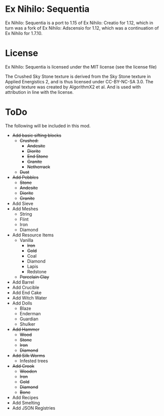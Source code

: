 # Ex Nihilo: Sequentia
Ex Nihilo: Sequentia is a port to 1.15 of Ex Nihilo: Creatio for 1.12, which in turn was a fork of Ex Nihilo: Adscensio for 1.12, which was a continuation of Ex Nihilo for 1.7.10.

# License
Ex Nihilo: Sequentia is licensed under the MIT license (see the license file)

The Crushed Sky Stone texture is derived from the Sky Stone texture in Applied Energistics 2, and is thus licensed under CC-BY-NC-SA 3.0. The original texture was created by AlgorithmX2 et al. And is used with attribution in line with the license.

# ToDo
The following will be included in this mod.
- ~~Add basic sifting blocks~~
  - ~~Crushed:~~
    - ~~Andesite~~
    - ~~Diorite~~
    - ~~End Stone~~
    - ~~Granite~~
    - ~~Netherrack~~
  - ~~Dust~~
- ~~Add Pebbles~~
    - ~~Stone~~
    - ~~Andesite~~
    - ~~Diorite~~
    - ~~Granite~~
- Add Sieve
- Add Meshes
  - String
  - Flint
  - Iron
  - Diamond
- Add Resource Items
  - Vanilla
    - ~~Iron~~
    - ~~Gold~~
    - Coal
    - Diamond
    - Lapis
    - Redstone
  - ~~Porcelain Clay~~
- Add Barrel
- Add Crucible
- Add End Cake
- Add Witch Water
- Add Dolls
    - Blaze
    - Enderman
    - Guardian
    - Shulker
- ~~Add Hammer~~
  - ~~Wood~~
  - ~~Stone~~
  - ~~Iron~~
  - ~~Diamond~~
- ~~Add Silk Worms~~
  - Infested trees
- ~~Add Crook~~
  - ~~Wooden~~
  - ~~Iron~~
  - ~~Gold~~
  - ~~Diamond~~
  - ~~Bone~~
- Add Recipes
- Add Smelting
- Add JSON Registries
